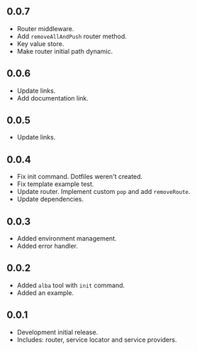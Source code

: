 ## 0.0.7

* Router middleware.
* Add `removeAllAndPush` router method.
* Key value store.
* Make router initial path dynamic.

## 0.0.6

* Update links.
* Add documentation link.

## 0.0.5

* Update links.

## 0.0.4

* Fix init command. Dotfiles weren't created.
* Fix template example test.
* Update router. Implement custom `pop` and add `removeRoute`.
* Update dependencies.

## 0.0.3

* Added environment management.
* Added error handler.

## 0.0.2

* Added `alba` tool with `init` command.
* Added an example.

## 0.0.1

* Development initial release.
* Includes: router, service locator and service providers.
